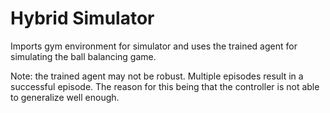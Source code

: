 # Hybrid Simulator

Imports gym environment for simulator and uses the trained agent for simulating the ball balancing game. 

Note: the trained agent may not be robust. Multiple episodes result in a successful episode. The reason for this being that the controller is not able to generalize well enough. 
